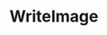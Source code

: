 ---
title: "WriteImage"
Icon: "save"
weight: 3210000
description: "Saves the image to a file"
draft: false
---